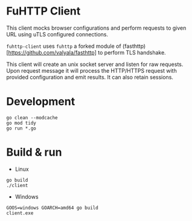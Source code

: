 # FuHTTP Client
This client mocks browser configurations and perform requests to given URL using uTLS configured connections.

`fuhttp-client` uses `fuhttp` a forked module of (fasthttp)[https://github.com/valyala/fasthttp] to perform TLS handshake.

This client will create an unix socket server and listen for raw requests. Upon request message it will process the HTTP/HTTPS request with provided configuration and emit results. It can also retain sessions.

# Development
```
go clean --modcache
go mod tidy
go run *.go
```

# Build & run
* Linux
```
go build
./client
```
* Windows
```
GOOS=windows GOARCH=amd64 go build
client.exe
```